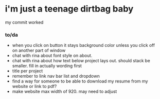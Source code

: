 <h1>i'm just a teenage dirtbag baby</h1>

<p>my commit worked</p>

<h3>to/da</h3>
<ul>
  <li>when you click on button it stays background color unless you click off on another part of window</li>
  <li>chat with rina about font style on about.</li>
  <li>chat with rina about how text below project lays out. should stack be smaller. fill in actually wording first</li>
  <li>title per project</li>
  <li>remember to link nav bar list and dropdown</li>
  <li>find a way for someone to be able to download my resume from my website or link to pdf?</li>
  <li>make website max width of 920. may need to adjust</li>
</ul>